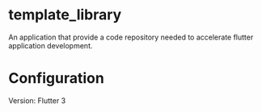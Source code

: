 # template_library

An application that provide a code repository needed to accelerate flutter application development.

# Configuration

Version: Flutter 3

